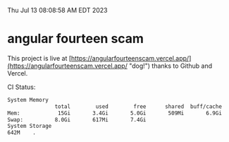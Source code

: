 Thu Jul 13 08:08:58 AM EDT 2023

# angular fourteen scam


This project is live at [https://angularfourteenscam.vercel.app/](https://angularfourteenscam.vercel.app/ "dog!") thanks to Github and Vercel.

CI Status: 

```bash
System Memory
               total        used        free      shared  buff/cache   available
Mem:            15Gi       3.4Gi       5.0Gi       509Mi       6.9Gi        11Gi
Swap:          8.0Gi       617Mi       7.4Gi
System Storage
642M	.
```
